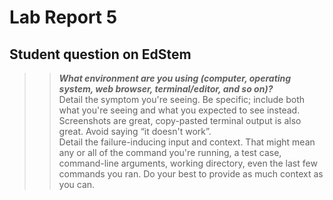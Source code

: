 # Lab Report 5

## Student question on EdStem

>> **_What environment are you using (computer, operating system, web browser, terminal/editor, and so on)?_**  <br />
>>Detail the symptom you're seeing. Be specific; include both what you're seeing and what you expected to see instead. Screenshots are great, copy-pasted terminal output is also great. Avoid saying “it doesn't work”. <br />
>>Detail the failure-inducing input and context. That might mean any or all of the command you're running, a test case, command-line arguments, working directory, even the last few commands you ran. Do your best to provide as much context as you can.



